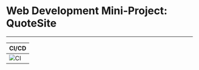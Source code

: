 # Web Development Mini-Project: QuoteSite
----------------------------------------------
|CI/CD|
|-----|
|![CI](https://github.com/99002683/Web_Development_Mini_Project/workflows/CI/badge.svg)|
